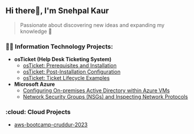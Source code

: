 ## Hi there👋, I'm Snehpal Kaur
> Passionate about discovering new ideas and expanding my knowledge 🙂

<h3>👨‍💻 Information Technology Projects:</h3>
  
- <b>osTicket (Help Desk Ticketing System)</b>
  - [osTicket: Prerequisites and Installation](https://github.com/snehpalkaur/osticket-prereqs)
  - [osTicket: Post-Installation Configuration](https://github.com/snehpalkaur/post-install-config)
  - [osTicket: Ticket Lifecycle Examples](https://github.com/snehpalkaur/ticket-lifecycle)
- <b>Microsoft Azure</b>
  - [Configuring On-premises Active Directory within Azure VMs](https://github.com/snehpalkaur/configure-ad)
  - [Network Security Groups (NSGs) and Inspecting Network Protocols](https://github.com/snehpalkaur/azure-network-protocols)
  
 <h3> :cloud: Cloud Projects</h3>
  
  
   - [aws-bootcamp-cruddur-2023](https://github.com/snehpalkaur/aws-bootcamp-cruddur-2023)

